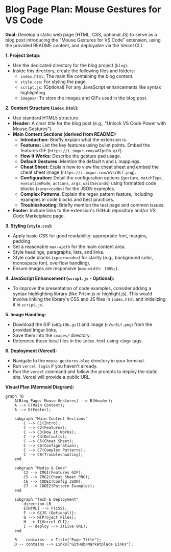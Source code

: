 # Blog Page Plan: Mouse Gestures for VS Code

**Goal:** Develop a static web page (HTML, CSS, optional JS) to serve as a blog post introducing the "Mouse Gestures for VS Code" extension, using the provided README content, and deployable via the Vercel CLI.

**1. Project Setup:**

- Use the dedicated directory for the blog project (`blog`).
- Inside this directory, create the following files and folders:
  - `index.html`: The main file containing the blog content.
  - `style.css`: For styling the page.
  - `script.js`: (Optional) For any JavaScript enhancements like syntax highlighting.
  - `images/`: To store the images and GIFs used in the blog post.

**2. Content Structure (`index.html`):**

- Use standard HTML5 structure.
- **Header:** A clear title for the blog post (e.g., "Unlock VS Code Power with Mouse Gestures").
- **Main Content Sections (derived from README):**
  - **Introduction:** Briefly explain what the extension is.
  - **Features:** List the key features using bullet points. Embed the features GIF (`https://i.imgur.com/w8IptDb.gif`).
  - **How It Works:** Describe the gesture pad usage.
  - **Default Gestures:** Mention the default `R` and `L` mappings.
  - **Cheat Sheet:** Explain how to view the cheat sheet and embed the cheat sheet image (`https://i.imgur.com/nVsr0Lf.png`).
  - **Configuration:** Detail the configuration options (`gesture`, `matchType`, `executionMode`, `actions`, `args`, `waitSeconds`) using formatted code blocks (`<pre><code>`) for the JSON examples.
  - **Complex Patterns:** Explain the regex pattern feature, including examples in code blocks and best practices.
  - **Troubleshooting:** Briefly mention the test page and common issues.
- **Footer:** Include links to the extension's GitHub repository and/or VS Code Marketplace page.

**3. Styling (`style.css`):**

- Apply basic CSS for good readability: appropriate font, margins, padding.
- Set a reasonable `max-width` for the main content area.
- Style headings, paragraphs, lists, and links.
- Style code blocks (`<pre><code>`) for clarity (e.g., background color, monospace font, overflow handling).
- Ensure images are responsive (`max-width: 100%;`).

**4. JavaScript Enhancement (`script.js` - Optional):**

- To improve the presentation of code examples, consider adding a syntax highlighting library (like Prism.js or highlight.js). This would involve linking the library's CSS and JS files in `index.html` and initializing it in `script.js`.

**5. Image Handling:**

- Download the GIF (`w8IptDb.gif`) and image (`nVsr0Lf.png`) from the provided Imgur links.
- Save them into the `images/` directory.
- Reference these local files in the `index.html` using `<img>` tags.

**6. Deployment (Vercel):**

- Navigate to the `mouse-gestures-blog` directory in your terminal.
- Run `vercel login` if you haven't already.
- Run the `vercel` command and follow the prompts to deploy the static site. Vercel will provide a public URL.

**Visual Plan (Mermaid Diagram):**

```mermaid
graph TD
    A[Blog Page: Mouse Gestures] --> B(Header);
    A --> C(Main Content);
    A --> D(Footer);

    subgraph "Main Content Sections"
        C --> C1(Intro);
        C --> C2(Features);
        C --> C3(How It Works);
        C --> C4(Defaults);
        C --> C5(Cheat Sheet);
        C --> C6(Configuration);
        C --> C7(Complex Patterns);
        C --> C8(Troubleshooting);
    end

    subgraph "Media & Code"
        C2 --> IMG1(Features GIF);
        C5 --> IMG2(Cheat Sheet PNG);
        C6 --> CODE1(Config JSON);
        C7 --> CODE2(Pattern Examples);
    end

    subgraph "Tech & Deployment"
        direction LR
        E[HTML] --> F(CSS);
        F --> G{JS (Optional)};
        G --> H[Project Files];
        H --> I{Vercel CLI};
        I -- deploy --> J(Live URL);
    end

    B -- contains --> Title["Page Title"];
    D -- contains --> Links["GitHub/Marketplace Links"];
```
